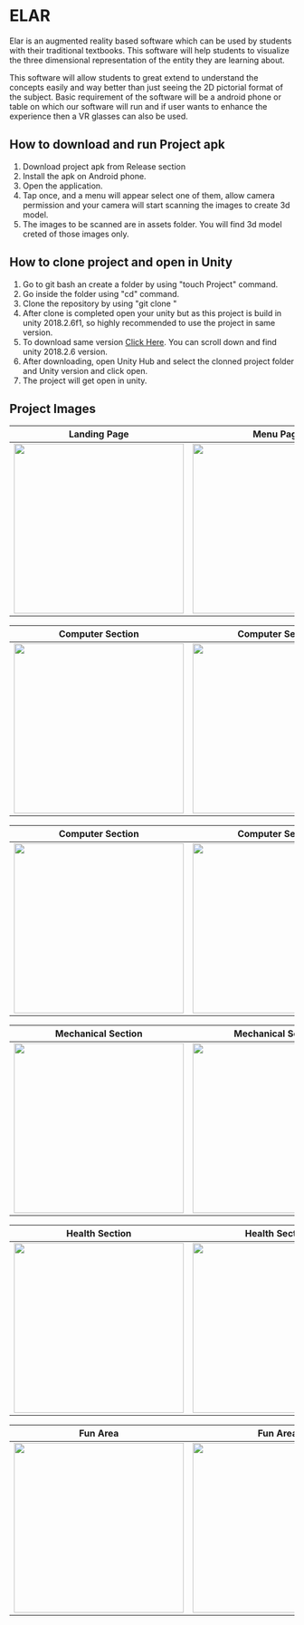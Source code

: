 # ELAR

Elar is an augmented reality based software which can be used by students with their traditional textbooks. This software will help students to visualize the three dimensional representation of the entity they are learning about.

This software will allow students to great extend to understand the concepts easily and way better than just seeing the 2D pictorial format of the subject. Basic requirement of the software will be a android phone or table on which our software will run and if user wants to enhance the experience then a VR glasses can also be used.

## How to download and run Project apk
1. Download project apk from Release section
2. Install the apk on Android phone.
3. Open the application. 
4. Tap once, and a menu will appear select one of them, allow camera permission and your camera will start scanning the images to create 3d model.
5. The images to be scanned are in assets folder. You will find 3d model creted of those images only.

## How to clone project and open in Unity                                               

1. Go to git bash an create a folder by using  "touch Project" command.
2. Go inside the folder using "cd" command.
3. Clone the repository by using "git clone <url of this repository>"
4. After clone is completed open your unity but as this project is build in unity 2018.2.6f1, so highly recommended to use the project in same version. 
5. To download same version [Click Here](https://unity3d.Com/get-unity/download/archive). You can scroll down and find unity 2018.2.6 version.
6. After downloading, open Unity Hub and select the clonned project folder and Unity version and click open.
7. The project will get open in unity. 

## Project Images

|Landing Page|Menu Page|Electrical Engineering|
|---|---|---|
|<img src="https://user-images.githubusercontent.com/63186413/138664361-52efb334-150e-4059-b54b-2f6515e4b502.png" width="300"/>|<img src="https://user-images.githubusercontent.com/63186413/138664734-4e0139bd-97f0-4aab-bf24-211d255c3025.png" width="300"/>|<img src="https://user-images.githubusercontent.com/63186413/138666503-060c54a6-c150-45e0-80fd-d1bc10e25bab.png" width="300"/>|

|Computer Section|Computer Section|Computer Section|
|---|---|---|
|<img src="https://user-images.githubusercontent.com/63186413/138665686-7ab216b0-0c06-4e41-ae0e-17f70105a970.png" width="300"/>|<img src="https://user-images.githubusercontent.com/63186413/138665713-6964f98e-8c90-456e-80d2-7bbd4f6c9297.png" width="300"/>|<img src="https://user-images.githubusercontent.com/63186413/138665736-6ee68926-4d0f-41dc-b943-e63dd978942d.png" width="300"/>|

|Computer Section|Computer Section|Civil Section|
|---|---|---|
|<img src="https://user-images.githubusercontent.com/63186413/138665782-17bbe4b7-27a2-46e0-bc24-9750572f69b3.png" width="300"/>|<img src="https://user-images.githubusercontent.com/63186413/138665762-c0dea6ae-e53c-4a3d-bdf1-633af535a06d.png" width="300"/>|<img src="https://user-images.githubusercontent.com/63186413/138666308-fd6c0271-c7b4-421e-a396-a0efe5b0e30f.png" width="300"/>|

|Mechanical Section|Mechanical Section|Mechanical Section|
|---|---|---|
|<img src="https://user-images.githubusercontent.com/63186413/138666033-59f63991-d880-4d38-908e-5585fa596ef4.png" width="300"/>|<img src="https://user-images.githubusercontent.com/63186413/138666094-f38a1ceb-6d2d-46c5-8077-083d04b6106b.png" width="300"/>|<img src="https://user-images.githubusercontent.com/63186413/138666140-db683db1-0a72-4d1b-8fbc-b40ce83aee94.png" width="300"/>|

|Health Section|Health Section|Health Section|
|---|---|---|
|<img src="https://user-images.githubusercontent.com/63186413/138666680-5303349a-7c68-43ca-9b2c-1eb92d8880c1.png" width="300"/>|<img src="https://user-images.githubusercontent.com/63186413/138666712-20929c4c-93d0-4626-b405-cb0d09f2199c.png" width="300"/>|<img src="https://user-images.githubusercontent.com/63186413/138666734-b3ee5aa2-fb02-48f3-b130-fbe18a44f825.png" width="300"/>|

|Fun Area|Fun Area|Fun Area|
|---|---|---|
|<img src="https://user-images.githubusercontent.com/63186413/138666834-cb4e6ad9-28ea-4814-9412-85ea70e1224c.png" width="300"/>|<img src="https://user-images.githubusercontent.com/63186413/138666897-eb06bac9-07a5-4cde-8be9-1a870a6e9dca.png" width="300"/>|<img src="https://user-images.githubusercontent.com/63186413/138666975-f5965f85-97d8-41f7-8f0b-2bbf257ba5ff.png" width="300"/>|

